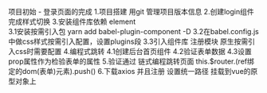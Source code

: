 项目初始 - 登录页面的完成
    1.项目搭建 用git 管理项目版本信息
    2.创建login组件 完成样式切换
    3.安装组件库依赖 element  
        3.1安装按需引入包 yarn  add   babel-plugin-component -D
        3.2在babel.config.js中做css样式按需引入配置，设置plugins段
        3.3引入组件库 注册模块  原生按需引入css时需要配置
    4.编程式跳转
        4.1创建后台首页组件 
        4.2验证表单数据
        4.3设置prop属性作为检验表单的属性
    5.验证通过 链式编程跳转页面 this.$router.(ref绑定的dom(表单)元素).push()
    6.下载axios 并且注册  设置统一路径  挂载到vue的原型对象上